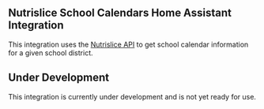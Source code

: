 ## Nutrislice School Calendars Home Assistant Integration

This integration uses the [Nutrislice API](https://developer.nutrislice.com/) to get school calendar information for a given school district.

## Under Development

This integration is currently under development and is not yet ready for use.
